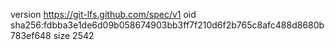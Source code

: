 version https://git-lfs.github.com/spec/v1
oid sha256:fdbba3e1de6d09b058674903bb3ff7f210d6f2b765c8afc488d8680b783ef648
size 2542
